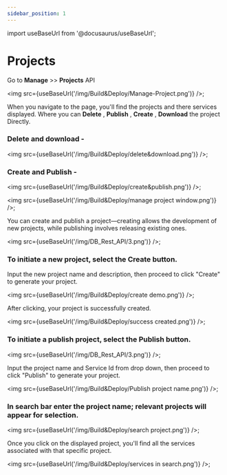 ```yaml
---
sidebar_position: 1
---
```


import useBaseUrl from '@docusaurus/useBaseUrl';

# Projects

Go to **Manage** >> **Projects** API

<img src={useBaseUrl('/img/Build&Deploy/Manage-Project.png')} />;

When you navigate to the page, you'll find the projects and there services displayed. Where you can **Delete** , **Publish** , **Create** , **Download** the project Directly.

### Delete and download - 

<img src={useBaseUrl('/img/Build&Deploy/delete&download.png')} />;



### Create and Publish - 

<img src={useBaseUrl('/img/Build&Deploy/create&publish.png')} />;

<img src={useBaseUrl('/img/Build&Deploy/manage project window.png')} />;


You can create and publish a project—creating allows the development of new projects, while publishing involves releasing existing ones.

<img src={useBaseUrl('/img/DB_Rest_API/3.png')} />;

### To initiate a new project, select the **Create** button.

Input the new project name and description, then proceed to click "Create" to generate your project.

<img src={useBaseUrl('/img/Build&Deploy/create demo.png')} />;

After clicking, your project is successfully created.

<img src={useBaseUrl('/img/Build&Deploy/success created.png')} />;

### To initiate a publish project, select the **Publish** button. 

<img src={useBaseUrl('/img/DB_Rest_API/3.png')} />;

Input the  project name and Service Id from drop down, then proceed to click "Publish" to generate your project.

<img src={useBaseUrl('/img/Build&Deploy/Publish project name.png')} />;

### In search bar enter the project name; relevant projects will appear for selection.

<img src={useBaseUrl('/img/Build&Deploy/search project.png')} />;

Once you click on the displayed project, you'll find all the services associated with that specific project.

<img src={useBaseUrl('/img/Build&Deploy/services in search.png')} />;
